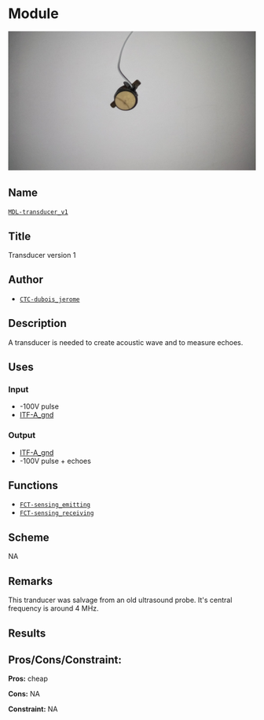 # Module
![](viewme.png)

## Name
[`MDL-transducer_v1`]()

## Title
Transducer version 1

## Author
* [`CTC-dubois_jerome`]()

## Description
A transducer is needed to create acoustic wave and to measure echoes.

## Uses
### Input
* -100V pulse
* [ITF-A_gnd]()

### Output
* [ITF-A_gnd]()
* -100V pulse + echoes

## Functions
* [`FCT-sensing_emitting`]()
* [`FCT-sensing_receiving`]()

## Scheme
NA

## Remarks
This tranducer was salvage from an old ultrasound probe. It's central frequency is around 4 MHz.

## Results

## Pros/Cons/Constraint:

**Pros:** cheap

**Cons:** NA

**Constraint:** NA
